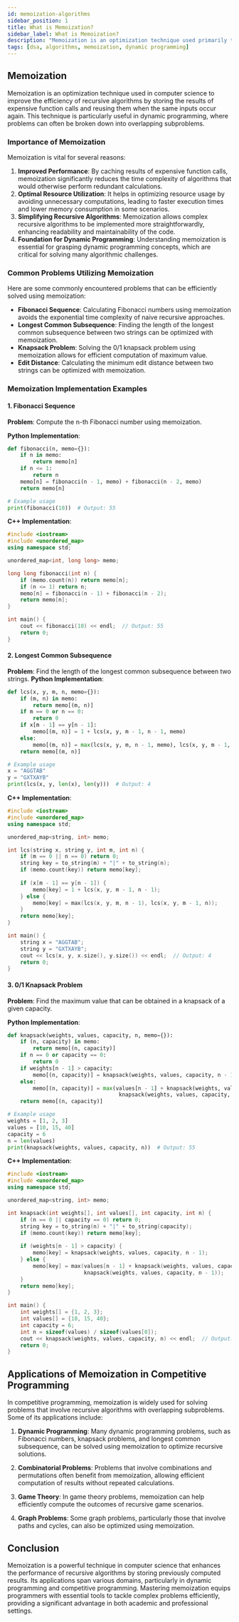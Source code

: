 ```yaml
---
id: memoization-algorithms
sidebar_position: 1
title: What is Memoization?
sidebar_label: What is Memoization?
description: "Memoization is an optimization technique used primarily to speed up recursive algorithms by caching previously computed results."
tags: [dsa, algorithms, memoization, dynamic programming]
---
```


## Memoization

Memoization is an optimization technique used in computer science to improve the efficiency of recursive algorithms by storing the results of expensive function calls and reusing them when the same inputs occur again. This technique is particularly useful in dynamic programming, where problems can often be broken down into overlapping subproblems.

### Importance of Memoization

Memoization is vital for several reasons:

1. **Improved Performance**: By caching results of expensive function calls, memoization significantly reduces the time complexity of algorithms that would otherwise perform redundant calculations.
2. **Optimal Resource Utilization**: It helps in optimizing resource usage by avoiding unnecessary computations, leading to faster execution times and lower memory consumption in some scenarios.
3. **Simplifying Recursive Algorithms**: Memoization allows complex recursive algorithms to be implemented more straightforwardly, enhancing readability and maintainability of the code.
4. **Foundation for Dynamic Programming**: Understanding memoization is essential for grasping dynamic programming concepts, which are critical for solving many algorithmic challenges.

### Common Problems Utilizing Memoization

Here are some commonly encountered problems that can be efficiently solved using memoization:

- **Fibonacci Sequence**: Calculating Fibonacci numbers using memoization avoids the exponential time complexity of naive recursive approaches.
- **Longest Common Subsequence**: Finding the length of the longest common subsequence between two strings can be optimized with memoization.
- **Knapsack Problem**: Solving the 0/1 knapsack problem using memoization allows for efficient computation of maximum value.
- **Edit Distance**: Calculating the minimum edit distance between two strings can be optimized with memoization.

### Memoization Implementation Examples

#### 1. **Fibonacci Sequence**

**Problem**: Compute the n-th Fibonacci number using memoization.

**Python Implementation**:
```python
def fibonacci(n, memo={}):
    if n in memo:
        return memo[n]
    if n <= 1:
        return n
    memo[n] = fibonacci(n - 1, memo) + fibonacci(n - 2, memo)
    return memo[n]

# Example usage
print(fibonacci(10))  # Output: 55
```

**C++ Implementation**:
```C++
#include <iostream>
#include <unordered_map>
using namespace std;

unordered_map<int, long long> memo;

long long fibonacci(int n) {
    if (memo.count(n)) return memo[n];
    if (n <= 1) return n;
    memo[n] = fibonacci(n - 1) + fibonacci(n - 2);
    return memo[n];
}

int main() {
    cout << fibonacci(10) << endl;  // Output: 55
    return 0;
}

```

#### 2. **Longest Common Subsequence**

**Problem**: Find the length of the longest common subsequence between two strings.
**Python Implementation**:
```python
def lcs(x, y, m, n, memo={}):
    if (m, n) in memo:
        return memo[(m, n)]
    if m == 0 or n == 0:
        return 0
    if x[m - 1] == y[n - 1]:
        memo[(m, n)] = 1 + lcs(x, y, m - 1, n - 1, memo)
    else:
        memo[(m, n)] = max(lcs(x, y, m, n - 1, memo), lcs(x, y, m - 1, n, memo))
    return memo[(m, n)]

# Example usage
x = "AGGTAB"
y = "GXTXAYB"
print(lcs(x, y, len(x), len(y)))  # Output: 4
```

**C++ Implementation**:
```C++
#include <iostream>
#include <unordered_map>
using namespace std;

unordered_map<string, int> memo;

int lcs(string x, string y, int m, int n) {
    if (m == 0 || n == 0) return 0;
    string key = to_string(m) + "|" + to_string(n);
    if (memo.count(key)) return memo[key];
    
    if (x[m - 1] == y[n - 1]) {
        memo[key] = 1 + lcs(x, y, m - 1, n - 1);
    } else {
        memo[key] = max(lcs(x, y, m, n - 1), lcs(x, y, m - 1, n));
    }
    return memo[key];
}

int main() {
    string x = "AGGTAB";
    string y = "GXTXAYB";
    cout << lcs(x, y, x.size(), y.size()) << endl;  // Output: 4
    return 0;
}
```


#### 3. **0/1 Knapsack Problem**

**Problem**: Find the maximum value that can be obtained in a knapsack of a given capacity.

**Python Implementation**:
```python
def knapsack(weights, values, capacity, n, memo={}):
    if (n, capacity) in memo:
        return memo[(n, capacity)]
    if n == 0 or capacity == 0:
        return 0
    if weights[n - 1] > capacity:
        memo[(n, capacity)] = knapsack(weights, values, capacity, n - 1, memo)
    else:
        memo[(n, capacity)] = max(values[n - 1] + knapsack(weights, values, capacity - weights[n - 1], n - 1, memo),
                                   knapsack(weights, values, capacity, n - 1, memo))
    return memo[(n, capacity)]

# Example usage
weights = [1, 2, 3]
values = [10, 15, 40]
capacity = 6
n = len(values)
print(knapsack(weights, values, capacity, n))  # Output: 55

```

**C++ Implementation**:
```C++
#include <iostream>
#include <unordered_map>
using namespace std;

unordered_map<string, int> memo;

int knapsack(int weights[], int values[], int capacity, int n) {
    if (n == 0 || capacity == 0) return 0;
    string key = to_string(n) + "|" + to_string(capacity);
    if (memo.count(key)) return memo[key];
    
    if (weights[n - 1] > capacity) {
        memo[key] = knapsack(weights, values, capacity, n - 1);
    } else {
        memo[key] = max(values[n - 1] + knapsack(weights, values, capacity - weights[n - 1], n - 1),
                        knapsack(weights, values, capacity, n - 1));
    }
    return memo[key];
}

int main() {
    int weights[] = {1, 2, 3};
    int values[] = {10, 15, 40};
    int capacity = 6;
    int n = sizeof(values) / sizeof(values[0]);
    cout << knapsack(weights, values, capacity, n) << endl;  // Output: 55
    return 0;
}

```

## Applications of Memoization in Competitive Programming

In competitive programming, memoization is widely used for solving problems that involve recursive algorithms with overlapping subproblems. Some of its applications include:

1. **Dynamic Programming**: Many dynamic programming problems, such as Fibonacci numbers, knapsack problems, and longest common subsequence, can be solved using memoization to optimize recursive solutions.

2. **Combinatorial Problems**: Problems that involve combinations and permutations often benefit from memoization, allowing efficient computation of results without repeated calculations.

3. **Game Theory**: In game theory problems, memoization can help efficiently compute the outcomes of recursive game scenarios.

4. **Graph Problems**: Some graph problems, particularly those that involve paths and cycles, can also be optimized using memoization.

## Conclusion

Memoization is a powerful technique in computer science that enhances the performance of recursive algorithms by storing previously computed results. Its applications span various domains, particularly in dynamic programming and competitive programming. Mastering memoization equips programmers with essential tools to tackle complex problems efficiently, providing a significant advantage in both academic and professional settings.


